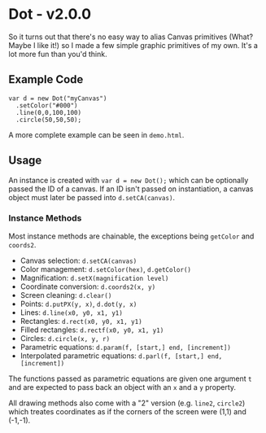 Dot - v2.0.0
============

So it turns out that there's no easy way to alias Canvas primitives (What? Maybe I like it!) so I made a few simple graphic primitives of my own. It's a lot more fun than you'd think.

## Example Code

    var d = new Dot("myCanvas")
      .setColor("#000")
      .line(0,0,100,100)
      .circle(50,50,50);

A more complete example can be seen in `demo.html`.

## Usage

An instance is created with `var d = new Dot();` which can be optionally passed the ID of a canvas. If an ID isn't passed on instantiation, a canvas object must later be passed into `d.setCA(canvas)`.

### Instance Methods

Most instance methods are chainable, the exceptions being `getColor` and `coords2`.

- Canvas selection: `d.setCA(canvas)`
- Color management: `d.setColor(hex)`, `d.getColor()`
- Magnification: `d.setX(magnification level)`
- Coordinate conversion: `d.coords2(x, y)`
- Screen cleaning: `d.clear()`
- Points: `d.putPX(y, x)`, `d.dot(y, x)`
- Lines: `d.line(x0, y0, x1, y1)`
- Rectangles: `d.rect(x0, y0, x1, y1)`
- Filled rectangles: `d.rectf(x0, y0, x1, y1)`
- Circles: `d.circle(x, y, r)`
- Parametric equations: `d.param(f, [start,] end, [increment])`
- Interpolated parametric equations: `d.parl(f, [start,] end, [increment])`

The functions passed as parametric equations are given one argument `t` and are expected to pass back an object with an `x` and a `y` property.

All drawing methods also come with a "2" version (e.g. `line2`, `circle2`) which treates coordinates as if the corners of the screen were (1,1) and (-1,-1).
